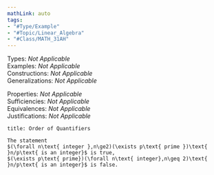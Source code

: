 ```yaml
---
mathLink: auto
tags:
- "#Type/Example"
- "#Topic/Linear_Algebra"
- "#Class/MATH_31AH"
---
```

Types: <i>Not Applicable</i>  
Examples: <i>Not Applicable</i>  
Constructions: <i>Not Applicable</i>  
Generalizations: <i>Not Applicable</i>  

Properties: <i>Not Applicable</i>  
Sufficiencies: <i>Not Applicable</i>  
Equivalences: <i>Not Applicable</i>  
Justifications: <i>Not Applicable</i>  

``` ad-Example
title: Order of Quantifiers

The statement
$(\forall n\text{ integer },n\ge2)(\exists p\text{ prime })\text{ }n/p\text{ is an integer}$ is true,
$(\exists p\text{ prime})(\forall n\text{ integer},n\geq 2)\text{ }n/p\text{ is an integer}$ is false.

```
